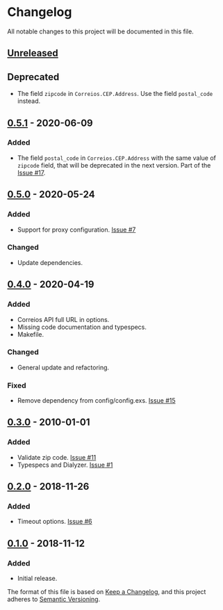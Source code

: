 # Changelog
All notable changes to this project will be documented in this file.

## [Unreleased]
## Deprecated
- The field `zipcode` in `Correios.CEP.Address`. Use the field `postal_code` instead.

## [0.5.1] - 2020-06-09
### Added
- The field `postal_code` in `Correios.CEP.Address` with the same value of `zipcode` field, that
will be deprecated in the next version. Part of the [Issue #17](https://github.com/prodis/correios-cep-elixir/issues/17).

## [0.5.0] - 2020-05-24
### Added
- Support for proxy configuration. [Issue #7](https://github.com/prodis/correios-cep-elixir/issues/7)

### Changed
- Update dependencies.

## [0.4.0] - 2020-04-19
### Added
- Correios API full URL in options.
- Missing code documentation and typespecs.
- Makefile.

### Changed
- General update and refactoring.

### Fixed
- Remove dependency from config/config.exs. [Issue #15](https://github.com/prodis/correios-cep-elixir/issues/15)

## [0.3.0] - 2010-01-01
### Added
- Validate zip code. [Issue #11](https://github.com/prodis/correios-cep-elixir/issues/11)
- Typespecs and Dialyzer. [Issue #1](https://github.com/prodis/correios-cep-elixir/issues/1)

## [0.2.0] - 2018-11-26
### Added
- Timeout options. [Issue #6](https://github.com/prodis/correios-cep-elixir/issues/6)

## [0.1.0] - 2018-11-12
### Added
- Initial release.

[Unreleased]: https://github.com/prodis/correios-cep-elixir/compare/0.5.1...master
[0.5.1]: https://github.com/prodis/correios-cep-elixir/compare/0.5.0...0.5.1
[0.5.0]: https://github.com/prodis/correios-cep-elixir/compare/0.4.0...0.5.0
[0.4.0]: https://github.com/prodis/correios-cep-elixir/compare/v0.3.0...0.4.0
[0.3.0]: https://github.com/prodis/correios-cep-elixir/compare/v0.2.0...v0.3.0
[0.2.0]: https://github.com/prodis/correios-cep-elixir/compare/v0.1.0...v0.2.0
[0.1.0]: https://github.com/prodis/correios-cep-elixir/compare/69f7fa4...v0.1.0

The format of this file is based on [Keep a Changelog](https://keepachangelog.com/en/1.0.0/), and
this project adheres to [Semantic Versioning](https://semver.org/spec/v2.0.0.html).
